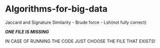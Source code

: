 # Algorithms-for-big-data
Jaccard and Signature Similarity - Brude force - Lsh(not fully correct)


***ONE FILE IS MISSING***


IN CASE OF RUNNING THE CODE JUST CHOOSE THE FILE THAT EXISTS!
